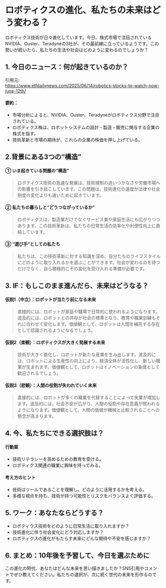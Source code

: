 # ロボティクスの進化、私たちの未来はどう変わる？

ロボティクス技術が日々進化しています。今日、株式市場で注目されているNVIDIA、Ouster、Teradyneの3社が、その最前線に立っているようです。この勢いが続いたら、私たちの生活や社会はどのように変わるのでしょうか？

## 1. 今日のニュース：何が起きているのか？
引用元:  
https://www.etfdailynews.com/2025/06/14/robotics-stocks-to-watch-now-june-12th/

#### 要約：
- 市場分析によると、NVIDIA、Ouster、Teradyneがロボティクス分野で注目されている。
- ロボティクス株は、ロボットシステムの設計・製造・販売に関与する企業の株式を指す。
- 技術革新と市場の期待が、これらの企業の株価を押し上げている。
  
## 2.背景にある3つの“構造”

#### ① いま起きている問題の“構造”
> ロボティクス技術の急速な発展は、技術規制の追いつかなさや労働市場への影響を引き起こしています。この問題は、技術進化の速度が法律や社会制度の変化よりも速いために起きています。

#### ② 私たちの暮らしと“どうつながっているか”
> ロボティクスは、製造業だけでなくサービス業や家庭生活にも広がりつつあります。この技術革新は、私たちの日常生活の効率化や利便性向上に直結しています。

#### ③ “選び手”としての私たち
> 私たちは、この技術革新に対する知識を深め、自分たちのライフスタイルにどのように取り入れるかを選ぶことができます。社会が変わるのを待つだけでなく、自ら積極的にその変化を受け入れる準備が必要です。

## 3. IF：もしこのまま進んだら、未来はどうなる？

#### 仮説1（中立）：ロボットが当たり前になる未来  
> 直接的には、ロボットが家庭や職場で日常的に使われるようになります。波及的には、ロボットとの共存が社会の標準となり、教育や職業訓練もそれに合わせて変化します。価値観として、ロボットは人間を補完する存在として認識されるようになるでしょう。

#### 仮説2（楽観）：ロボティクスが大きく発展する未来  
> 技術が大きく進化し、ロボットが新たな産業を生み出します。波及的には、ロボットによる生産性の向上により、経済全体が活性化し、新しい職業が生まれます。価値観として、ロボットはイノベーションの象徴として歓迎されるでしょう。

#### 仮説3（悲観）：人間の役割が失われていく未来  
> 直接的には、ロボットが多くの職業を代替することによって失業が増加します。波及的には、社会不安が広がり、人間の役割や存在意義が問われるようになります。価値観として、人間の価値が機械と比較されることへの懸念が高まります。

## 4. 今、私たちにできる選択肢は？
#### 行動案
- 技術リテラシーを高めるための教育を受ける。
- ロボティクス関連の職業に興味を持ってみる。
  
#### 考え方のヒント
- 技術はツールであることを理解し、どのように活用するかを考える。
- 多様な視点を持ち、技術が持つ可能性とリスクをバランスよく評価する。

## 5. ワーク：あなたならどうする？
- ロボティクス技術をどのように日常生活に取り入れますか？
- 技術進化に伴う社会変化にどう対応しますか？
- ロボティクスの進化がもたらす未来にどんな期待や不安を感じますか？

## 6. まとめ：10年後を予習して、今日を選ぶために
この進化の時代、あなたはどんな未来を思い描きましたか？SNS引用やコメントでぜひ教えてください。私たちの選択が、次に続く世代の未来を形作るのです。